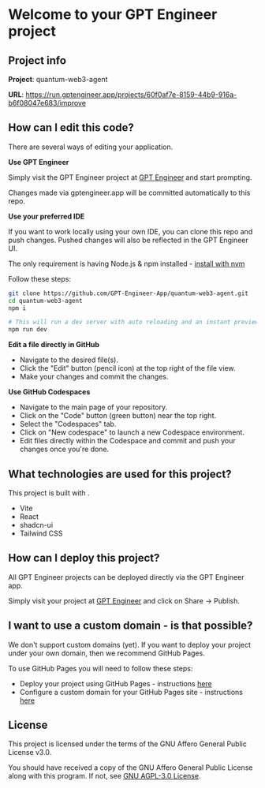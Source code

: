 # Welcome to your GPT Engineer project

## Project info

**Project**: quantum-web3-agent

**URL**: https://run.gptengineer.app/projects/60f0af7e-8159-44b9-916a-b6f08047e683/improve

## How can I edit this code?

There are several ways of editing your application.

**Use GPT Engineer**

Simply visit the GPT Engineer project at [GPT Engineer](https://run.gptengineer.app/projects/60f0af7e-8159-44b9-916a-b6f08047e683/improve) and start prompting.

Changes made via gptengineer.app will be committed automatically to this repo.

**Use your preferred IDE**

If you want to work locally using your own IDE, you can clone this repo and push changes. Pushed changes will also be reflected in the GPT Engineer UI.

The only requirement is having Node.js & npm installed - [install with nvm](https://github.com/nvm-sh/nvm#installing-and-updating)

Follow these steps:

```sh
git clone https://github.com/GPT-Engineer-App/quantum-web3-agent.git
cd quantum-web3-agent
npm i

# This will run a dev server with auto reloading and an instant preview.
npm run dev
```

**Edit a file directly in GitHub**

- Navigate to the desired file(s).
- Click the "Edit" button (pencil icon) at the top right of the file view.
- Make your changes and commit the changes.

**Use GitHub Codespaces**

- Navigate to the main page of your repository.
- Click on the "Code" button (green button) near the top right.
- Select the "Codespaces" tab.
- Click on "New codespace" to launch a new Codespace environment.
- Edit files directly within the Codespace and commit and push your changes once you're done.

## What technologies are used for this project?

This project is built with .

- Vite
- React
- shadcn-ui
- Tailwind CSS

## How can I deploy this project?

All GPT Engineer projects can be deployed directly via the GPT Engineer app.

Simply visit your project at [GPT Engineer](https://run.gptengineer.app/projects/60f0af7e-8159-44b9-916a-b6f08047e683/improve) and click on Share -> Publish.

## I want to use a custom domain - is that possible?

We don't support custom domains (yet). If you want to deploy your project under your own domain, then we recommend GitHub Pages.

To use GitHub Pages you will need to follow these steps:

- Deploy your project using GitHub Pages - instructions [here](https://docs.github.com/en/pages/getting-started-with-github-pages/creating-a-github-pages-site#creating-your-site)
- Configure a custom domain for your GitHub Pages site - instructions [here](https://docs.github.com/en/pages/configuring-a-custom-domain-for-your-github-pages-site)

## License

This project is licensed under the terms of the GNU Affero General Public License v3.0.

You should have received a copy of the GNU Affero General Public License along with this program. If not, see [GNU AGPL-3.0 License](http://www.gnu.org/licenses/).
